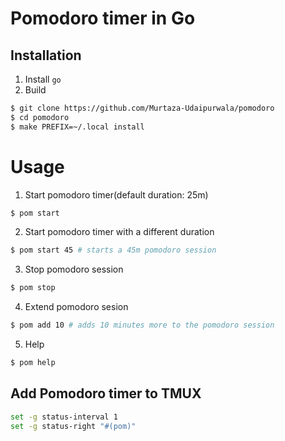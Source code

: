 # Pomodoro timer in Go

## Installation
1. Install `go`
2. Build
```bash
$ git clone https://github.com/Murtaza-Udaipurwala/pomodoro
$ cd pomodoro
$ make PREFIX=~/.local install
```

# Usage
1. Start pomodoro timer(default duration: 25m)
```bash
$ pom start
```

2. Start pomodoro timer with a different duration
```bash
$ pom start 45 # starts a 45m pomodoro session
```

3. Stop pomodoro session
```bash
$ pom stop
```

4. Extend pomodoro sesion
```bash
$ pom add 10 # adds 10 minutes more to the pomodoro session
```

5. Help
```bash
$ pom help
```

## Add Pomodoro timer to TMUX
```bash
set -g status-interval 1
set -g status-right "#(pom)"
```
